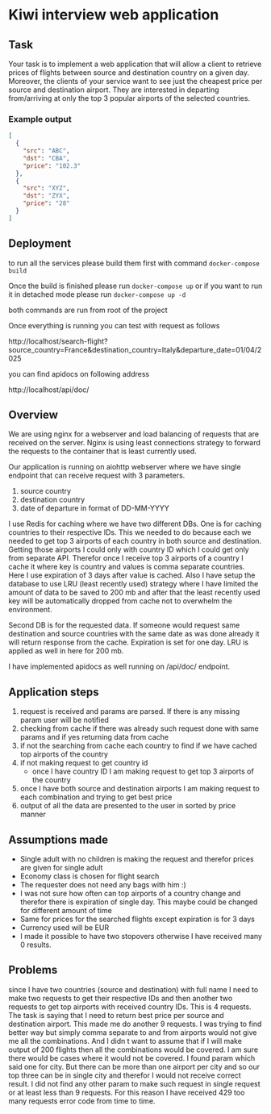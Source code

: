 # Kiwi interview web application

## Task

Your task is to implement a web application that will allow a client to retrieve prices of flights
between source and destination country on a given day. Moreover, the clients of your service
want to see just the cheapest price per source and destination airport. They are interested in
departing from/arriving at only the top 3 popular airports of the selected countries.

### Example output
```json
[
  {
    "src": "ABC",
    "dst": "CBA",
    "price": "102.3"
  },
  {
    "src": "XYZ",
    "dst": "ZYX",
    "price": "28"
  }
]
```

## Deployment
to run all the services please build them first with command `docker-compose build`

Once the build is finished please run `docker-compose up` or if you want to run it in 
detached mode please run `docker-compose up -d`

both commands are run from root of the project

Once everything is running you can test with request as follows

http://localhost/search-flight?source_country=France&destination_country=Italy&departure_date=01/04/2025

you can find apidocs on following address

http://localhost/api/doc/

## Overview
We are using nginx for a webserver and load balancing of requests that are received on
the server. Nginx is using least connections strategy to forward the requests to the container
that is least currently used.

Our application is running on aiohttp webserver where we have single endpoint that can receive
request with 3 parameters.

1. source country
2. destination country
3. date of departure in format of DD-MM-YYYY

I use Redis for caching where we have two different DBs. One is for caching countries to their
respective IDs. This we needed to do because each we needed to get top 3 airports of each country
in both source and destination. Getting those airports I could only with country ID which I could 
get only from separate API. Therefor once I receive top 3 airports of a country I cache it where 
key is country and values is comma separate countries. Here I use expiration of 3 days after value
is cached. Also I have setup the database to use LRU (least recently used) strategy where I have
limited the amount of data to be saved to 200 mb and after that the least recently used key will be
automatically dropped from cache not to overwhelm the environment.

Second DB is for the requested data. If someone would request same destination and source countries
with the same date as was done already it will return response from the cache. Expiration is set for
one day. LRU is applied as well in here for 200 mb.

I have implemented apidocs as well running on /api/doc/ endpoint.


## Application steps
1. request is received and params are parsed. If there is any missing param user will be notified
2. checking from cache if there was already such request done with same params and if yes returning data from cache
3. if not the searching from cache each country to find if we have cached top airports of the country
4. if not making request to get country id
   - once I have country ID I am making request to get top 3 airports of the country
5. once I have both source and destination airports I am making request to each combination and trying to get best price
6. output of all the data are presented to the user in sorted by price manner

## Assumptions made
- Single adult with no children is making the request and therefor prices are given for single adult
- Economy class is chosen for flight search
- The requester does not need any bags with him :)
- I was not sure how often can top airports of a country change and therefor there is expiration of single day. This maybe could be changed for different amount of time
- Same for prices for the searched flights except expiration is for 3 days
- Currency used will be EUR
- I made it possible to have two stopovers otherwise I have received many 0 results.


## Problems
since I have two countries (source and destination) with full name I need to make two requests to get their respective IDs
and then another two requests to get top airports with received country IDs. This is 4 requests. The task is saying
that I need to return best price per source and destination airport. This made me do another 9 requests. I was trying to find
better way but simply comma separate to and from airports would not give me all the combinations. And I didn t want to assume
that if I will make output of 200 flights then all the combinations would be covered. I am sure there would be cases where it would
not be covered. I found param which said one for city. But there can be more than one airport per city and so our
top three can be in single city and therefor I would not receive correct result. I did not find any other param to make such request
in single request or at least less than 9 requests. For this reason I have received 429 too many requests error code from time to time.